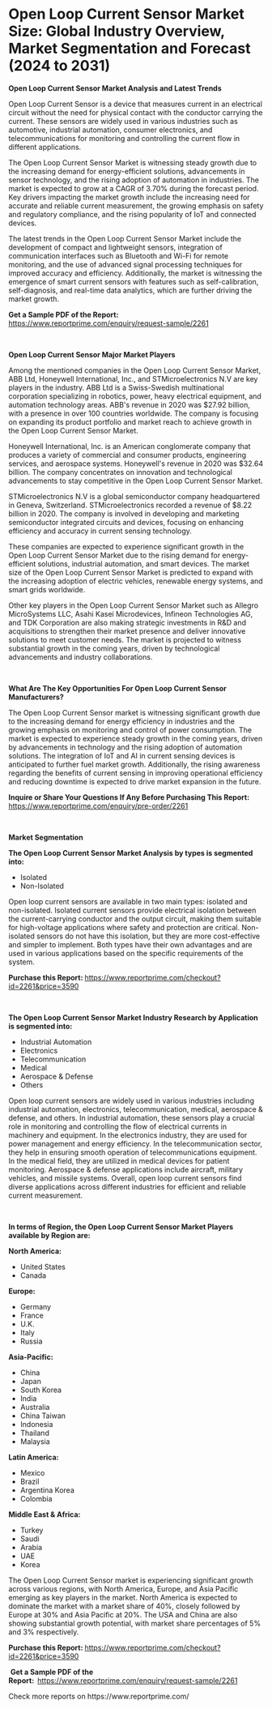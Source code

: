 <p><h1>Open Loop Current Sensor Market Size: Global Industry Overview, Market Segmentation and Forecast (2024 to 2031)</h1></p><p><strong>Open Loop Current Sensor Market Analysis and Latest Trends</strong></p>
<p><p>Open Loop Current Sensor is a device that measures current in an electrical circuit without the need for physical contact with the conductor carrying the current. These sensors are widely used in various industries such as automotive, industrial automation, consumer electronics, and telecommunications for monitoring and controlling the current flow in different applications.</p><p>The Open Loop Current Sensor Market is witnessing steady growth due to the increasing demand for energy-efficient solutions, advancements in sensor technology, and the rising adoption of automation in industries. The market is expected to grow at a CAGR of 3.70% during the forecast period. Key drivers impacting the market growth include the increasing need for accurate and reliable current measurement, the growing emphasis on safety and regulatory compliance, and the rising popularity of IoT and connected devices.</p><p>The latest trends in the Open Loop Current Sensor Market include the development of compact and lightweight sensors, integration of communication interfaces such as Bluetooth and Wi-Fi for remote monitoring, and the use of advanced signal processing techniques for improved accuracy and efficiency. Additionally, the market is witnessing the emergence of smart current sensors with features such as self-calibration, self-diagnosis, and real-time data analytics, which are further driving the market growth.</p></p>
<p><strong>Get a Sample PDF of the Report:&nbsp;</strong> <a href="https://www.reportprime.com/enquiry/request-sample/2261">https://www.reportprime.com/enquiry/request-sample/2261</a></p>
<p>&nbsp;</p>
<p><strong>Open Loop Current Sensor Major Market Players</strong></p>
<p><p>Among the mentioned companies in the Open Loop Current Sensor Market, ABB Ltd, Honeywell International, Inc., and STMicroelectronics N.V are key players in the industry. ABB Ltd is a Swiss-Swedish multinational corporation specializing in robotics, power, heavy electrical equipment, and automation technology areas. ABB's revenue in 2020 was $27.92 billion, with a presence in over 100 countries worldwide. The company is focusing on expanding its product portfolio and market reach to achieve growth in the Open Loop Current Sensor Market.</p><p>Honeywell International, Inc. is an American conglomerate company that produces a variety of commercial and consumer products, engineering services, and aerospace systems. Honeywell's revenue in 2020 was $32.64 billion. The company concentrates on innovation and technological advancements to stay competitive in the Open Loop Current Sensor Market.</p><p>STMicroelectronics N.V is a global semiconductor company headquartered in Geneva, Switzerland. STMicroelectronics recorded a revenue of $8.22 billion in 2020. The company is involved in developing and marketing semiconductor integrated circuits and devices, focusing on enhancing efficiency and accuracy in current sensing technology.</p><p>These companies are expected to experience significant growth in the Open Loop Current Sensor Market due to the rising demand for energy-efficient solutions, industrial automation, and smart devices. The market size of the Open Loop Current Sensor Market is predicted to expand with the increasing adoption of electric vehicles, renewable energy systems, and smart grids worldwide.</p><p>Other key players in the Open Loop Current Sensor Market such as Allegro MicroSystems LLC, Asahi Kasei Microdevices, Infineon Technologies AG, and TDK Corporation are also making strategic investments in R&D and acquisitions to strengthen their market presence and deliver innovative solutions to meet customer needs. The market is projected to witness substantial growth in the coming years, driven by technological advancements and industry collaborations.</p></p>
<p>&nbsp;</p>
<p><strong>What Are The Key Opportunities For Open Loop Current Sensor Manufacturers?</strong></p>
<p><p>The Open Loop Current Sensor market is witnessing significant growth due to the increasing demand for energy efficiency in industries and the growing emphasis on monitoring and control of power consumption. The market is expected to experience steady growth in the coming years, driven by advancements in technology and the rising adoption of automation solutions. The integration of IoT and AI in current sensing devices is anticipated to further fuel market growth. Additionally, the rising awareness regarding the benefits of current sensing in improving operational efficiency and reducing downtime is expected to drive market expansion in the future.</p></p>
<p><strong>Inquire or Share Your Questions If Any Before Purchasing This Report:</strong> <a href="https://www.reportprime.com/enquiry/pre-order/2261">https://www.reportprime.com/enquiry/pre-order/2261</a></p>
<p>&nbsp;</p>
<p><strong>Market Segmentation</strong></p>
<p><strong>The Open Loop Current Sensor Market Analysis by types is segmented into:</strong></p>
<p><ul><li>Isolated</li><li>Non-Isolated</li></ul></p>
<p><p>Open loop current sensors are available in two main types: isolated and non-isolated. Isolated current sensors provide electrical isolation between the current-carrying conductor and the output circuit, making them suitable for high-voltage applications where safety and protection are critical. Non-isolated sensors do not have this isolation, but they are more cost-effective and simpler to implement. Both types have their own advantages and are used in various applications based on the specific requirements of the system.</p></p>
<p><strong>Purchase this Report:&nbsp;</strong><a href="https://www.reportprime.com/checkout?id=2261&price=3590">https://www.reportprime.com/checkout?id=2261&price=3590</a></p>
<p>&nbsp;</p>
<p><strong>The Open Loop Current Sensor Market Industry Research by Application is segmented into:</strong></p>
<p><ul><li>Industrial Automation</li><li>Electronics</li><li>Telecommunication</li><li>Medical</li><li>Aerospace & Defense</li><li>Others</li></ul></p>
<p><p>Open loop current sensors are widely used in various industries including industrial automation, electronics, telecommunication, medical, aerospace & defense, and others. In industrial automation, these sensors play a crucial role in monitoring and controlling the flow of electrical currents in machinery and equipment. In the electronics industry, they are used for power management and energy efficiency. In the telecommunication sector, they help in ensuring smooth operation of telecommunications equipment. In the medical field, they are utilized in medical devices for patient monitoring. Aerospace & defense applications include aircraft, military vehicles, and missile systems. Overall, open loop current sensors find diverse applications across different industries for efficient and reliable current measurement.</p></p>
<p>&nbsp;</p>
<p><strong>In terms of Region, the Open Loop Current Sensor Market Players available by Region are:</strong></p>
<p>
    <p> <strong> North America: </strong>
        <ul>
            <li>United States</li>
            <li>Canada</li>
        </ul>
        </p> 
    <p> <strong> Europe: </strong>
        <ul>
            <li>Germany</li>
            <li>France</li>
            <li>U.K.</li>
            <li>Italy</li>
            <li>Russia</li>
        </ul>
        </p> 
    <p> <strong> Asia-Pacific: </strong>
        <ul>
            <li>China</li>
            <li>Japan</li>
            <li>South Korea</li>
            <li>India</li>
            <li>Australia</li>
            <li>China Taiwan</li>
            <li>Indonesia</li>
            <li>Thailand</li>
            <li>Malaysia</li>
        </ul>
        </p> 
    <p> <strong> Latin America: </strong>
        <ul>
            <li>Mexico</li>
            <li>Brazil</li>
            <li>Argentina Korea</li>
            <li>Colombia</li>
        </ul>
        </p> 
    <p> <strong> Middle East & Africa: </strong>
        <ul>
            <li>Turkey</li>
            <li>Saudi</li>
            <li>Arabia</li>
            <li>UAE</li>
            <li>Korea</li>
        </ul>
    </p>
    </p>
<p><p>The Open Loop Current Sensor market is experiencing significant growth across various regions, with North America, Europe, and Asia Pacific emerging as key players in the market. North America is expected to dominate the market with a market share of 40%, closely followed by Europe at 30% and Asia Pacific at 20%. The USA and China are also showing substantial growth potential, with market share percentages of 5% and 3% respectively.</p></p>
<p><strong>Purchase this Report: </strong><a href="https://www.reportprime.com/checkout?id=2261&price=3590">https://www.reportprime.com/checkout?id=2261&price=3590</a></p>
<p>&nbsp;<strong>Get a Sample PDF of the Report:&nbsp;&nbsp;</strong><a href="https://www.reportprime.com/enquiry/request-sample/2261">https://www.reportprime.com/enquiry/request-sample/2261</a></p>
<p><strong></strong></p>
<p>Check more reports on https://www.reportprime.com/</p>